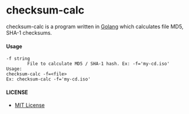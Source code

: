 # checksum-calc

checksum-calc is a program written in [Golang](http://golang.org) which calculates file MD5, SHA-1 checksums.

#### Usage

    -f string
            File to calculate MD5 / SHA-1 hash. Ex: -f='my-cd.iso'
    Usage:
    checksum-calc -f=<file>
    Ex: checksum-calc -f='my-cd.iso'

#### LICENSE
* [MIT License](./LICENSE) 
